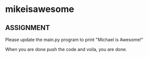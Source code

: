 # mikeisawesome

## ASSIGNMENT
Please update the main.py program to print "Michael is Awesome!"

When you are done push the code and voila, you are done.